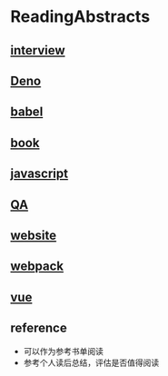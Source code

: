 # ReadingAbstracts

## [interview](./interview/interview.md)
## [Deno](./Deno/Deno.md)
## [babel](./babel/babel.md)
## [book](./book/book.md)
## [javascript](./javascript/js.md)
## [QA](./QA/QA.md)
## [website](./website/website.md)
## [webpack](./webpack/webpack.md)
## [vue](./vue/vue.md)


## reference
   - 可以作为参考书单阅读
   - 参考个人读后总结，评估是否值得阅读 
